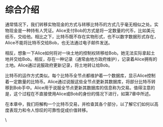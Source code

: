 # 综合介绍

通常情况下，我们转移实物现金的方式与转移比特币的方式几乎毫无相似之处。实物现金是一种持有人凭证。Alice支付Bob的方式是将一定数量的代币，比如美元纸币，交给他。相比之下，比特币既不存在实物形式，也不以数字数据形式存在，Alice不能将比特币交给Bob，也无法通过电子邮件发送。

相反，想象一下Alice如何将对一块土地的控制权转移给Bob。她无法实际拿起土地并交给Bob。相反，存在一种记录（通常由地方政府维护），记录着Alice拥有的土地。Alice通过说服政府更新记录，将土地转让给Bob。

比特币的运作方式类似。每个比特币全节点都维护着一个数据库，显示Alice控制着一定数量的比特币。Alice通过说服这些全节点更新其数据库，将部分比特币转移到Bob手中。Alice用于说服全节点更新其数据库的信息称为交易。值得注意的是，这个过程在不直接使用Alice或Bob的身份的情况下进行，如第7章中所述。

在本章中，我们将解构一个比特币交易，并检查其各个部分，以了解它们如何以高度表现力和令人惊叹的可靠性促成价值转移。

\
